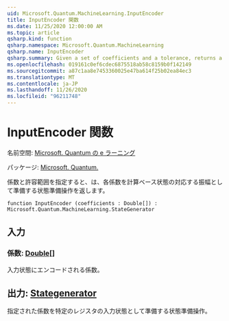 ```yaml
---
uid: Microsoft.Quantum.MachineLearning.InputEncoder
title: InputEncoder 関数
ms.date: 11/25/2020 12:00:00 AM
ms.topic: article
qsharp.kind: function
qsharp.namespace: Microsoft.Quantum.MachineLearning
qsharp.name: InputEncoder
qsharp.summary: Given a set of coefficients and a tolerance, returns a state preparation operation that prepares each coefficient as the corresponding amplitude of a computational basis state.
ms.openlocfilehash: 019161c0ef6cdec6875518ab58c8159b0f142149
ms.sourcegitcommit: a87c1aa8e7453360025e47ba614f25b02ea84ec3
ms.translationtype: MT
ms.contentlocale: ja-JP
ms.lasthandoff: 11/26/2020
ms.locfileid: "96211748"
---
```

# <a name="inputencoder-function"></a>InputEncoder 関数

名前空間: [Microsoft. Quantum の e ラーニング](xref:Microsoft.Quantum.MachineLearning)

パッケージ: [Microsoft. Quantum.](https://nuget.org/packages/Microsoft.Quantum.MachineLearning)


係数と許容範囲を指定すると、は、各係数を計算ベース状態の対応する振幅として準備する状態準備操作を返します。

```qsharp
function InputEncoder (coefficients : Double[]) : Microsoft.Quantum.MachineLearning.StateGenerator
```


## <a name="input"></a>入力

### <a name="coefficients--double"></a>係数: [Double](xref:microsoft.quantum.lang-ref.double)[]

入力状態にエンコードされる係数。



## <a name="output--stategenerator"></a>出力: [Stategenerator](xref:Microsoft.Quantum.MachineLearning.StateGenerator)

指定された係数を特定のレジスタの入力状態として準備する状態準備操作。